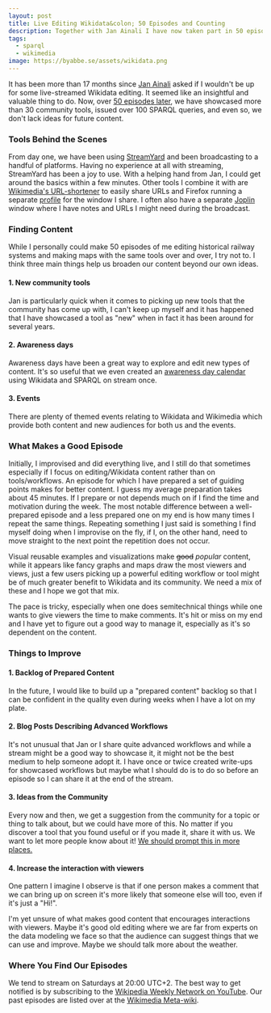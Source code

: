 ```yaml
---
layout: post
title: Live Editing Wikidata&colon; 50 Episodes and Counting
description: Together with Jan Ainali I have now taken part in 50 episodes of Live Wikidata Editing. It's time for some reflection.
tags:
  - sparql
  - wikimedia
image: https://byabbe.se/assets/wikidata.png
---
```


It has been more than 17 months since [Jan Ainali][1] asked if I wouldn't be up for some live-streamed Wikidata editing. It seemed like an insightful and valuable thing to do. Now, over [50 episodes later][2], we have showcased more than 30 community tools, issued over 100 SPARQL queries, and even so, we don't lack ideas for future content.

### Tools Behind the Scenes

From day one, we have been using [StreamYard][3] and been broadcasting to a handful of platforms. Having no experience at all with streaming, StreamYard has been a joy to use. With a helping hand from Jan, I could get around the basics within a few minutes. Other tools I combine it with are [Wikimedia's URL-shortener][4] to easily share URLs and Firefox running a separate [profile][5] for the window I share. I often also have a separate [Joplin][6] window where I have notes and URLs I might need during the broadcast.

### Finding Content

While I personally could make 50 episodes of me editing historical railway systems and making maps with the same tools over and over, I try not to. I think three main things help us broaden our content beyond our own ideas.

#### 1. New community tools

Jan is particularly quick when it comes to picking up new tools that the community has come up with, I can't keep up myself and it has happened that I have showcased a tool as "new" when in fact it has been around for several years.

#### 2. Awareness days

Awareness days have been a great way to explore and edit new types of content. It's so useful that we even created an [awareness day calendar][7] using Wikidata and SPARQL on stream once.

#### 3. Events

There are plenty of themed events relating to Wikidata and Wikimedia which provide both content and new audiences for both us and the events.

### What Makes a Good Episode

Initially, I improvised and did everything live, and I still do that sometimes especially if I focus on editing/Wikidata content rather than on tools/workflows. An episode for which I have prepared a set of guiding points makes for better content. I guess my average preparation takes about 45 minutes. If I prepare or not depends much on if I find the time and motivation during the week. The most notable difference between a well-prepared episode and a less prepared one on my end is how many times I repeat the same things. Repeating something I just said is something I find myself doing when I improvise on the fly, if I, on the other hand, need to move straight to the next point the repetition does not occur.

Visual reusable examples and visualizations make <s>good</s> _popular_ content, while it appears like fancy graphs and maps draw the most viewers and views, just a few users picking up a powerful editing workflow or tool might be of much greater benefit to Wikidata and its community. We need a mix of these and I hope we got that mix.

The pace is tricky, especially when one does semitechnical things while one wants to give viewers the time to make comments. It's hit or miss on my end and I have yet to figure out a good way to manage it, especially as it's so dependent on the content.

### Things to Improve

#### 1. Backlog of Prepared Content

In the future, I would like to build up a "prepared content" backlog so that I can be confident in the quality even during weeks when I have a lot on my plate.

#### 2. Blog Posts Describing Advanced Workflows

It's not unusual that Jan or I share quite advanced workflows and while a stream might be a good way to showcase it, it might not be the best medium to help someone adopt it. I have once or twice created write-ups for showcased workflows but maybe what I should do is to do so before an episode so I can share it at the end of the stream.

#### 3. Ideas from the Community

Every now and then, we get a suggestion from the community for a topic or thing to talk about, but we could have more of this. No matter if you discover a tool that you found useful or if you made it, share it with us. We want to let more people know about it! [We should prompt this in more places.][8]

#### 4. Increase the interaction with viewers

One pattern I imagine I observe is that if one person makes a comment that we can bring up on screen it's more likely that someone else will too, even if it's just a "Hi!".

I'm yet unsure of what makes good content that encourages interactions with viewers. Maybe it's good old editing where we are far from experts on the data modeling we face so that the audience can suggest things that we can use and improve. Maybe we should talk more about the weather.

### Where You Find Our Episodes

We tend to stream on Saturdays at 20:00 UTC+2. The best way to get notified is by subscribing to the [Wikipedia Weekly Network on YouTube][9]. Our past episodes are listed over at the [Wikimedia Meta-wiki][2].

[1]: https://ainali.com/
[2]: https://meta.wikimedia.org/wiki/Wikipedia_Weekly_Network/Live_Wikidata_Editing
[3]: https://streamyard.com/
[4]: https://meta.wikimedia.org/wiki/Special:UrlShortener
[5]: https://support.mozilla.org/en-US/kb/profile-manager-create-remove-switch-firefox-profiles
[6]: https://joplinapp.org/
[7]: https://query.wikidata.org/#SELECT%20DISTINCT%20%3Fevent%20%3FeventLabel%20%3FeventTimestamp%20%28GROUP_CONCAT%28DISTINCT%20%3FsubjectLabel%3B%20separator%3D%27%2C%20%27%29%20AS%20%3Fsubjects%29%20WHERE%20%7B%0A%20%20VALUES%20%28%3Fmonth%20%3Fmonth_order%29%20%7B%0A%20%20%20%20%28%20wd%3AQ108%20%2701%27%20%29%0A%20%20%20%20%28%20wd%3AQ109%20%2702%27%20%29%0A%20%20%20%20%28%20wd%3AQ110%20%2703%27%20%29%0A%20%20%20%20%28%20wd%3AQ118%20%2704%27%20%29%0A%20%20%20%20%28%20wd%3AQ119%20%2705%27%20%29%0A%20%20%20%20%28%20wd%3AQ120%20%2706%27%20%29%0A%20%20%20%20%28%20wd%3AQ121%20%2707%27%20%29%0A%20%20%20%20%28%20wd%3AQ122%20%2708%27%20%29%0A%20%20%20%20%28%20wd%3AQ123%20%2709%27%20%29%0A%20%20%20%20%28%20wd%3AQ124%20%2710%27%20%29%0A%20%20%20%20%28%20wd%3AQ125%20%2711%27%20%29%0A%20%20%20%20%28%20wd%3AQ126%20%2712%27%20%29%0A%20%20%7D%0A%20%20%0A%20%20VALUES%20%3Fdays%20%7B%0A%20%20%20%20wd%3AQ18574943%0A%20%20%20%20wd%3AQ422695%0A%20%20%7D%0A%20%20%0A%20%20%3Fevent%20wdt%3AP31%2Fwdt%3AP279%2a%20%3Fdays%20.%0A%20%20MINUS%20%7B%20%3Fevent%20wdt%3AP31%20wd%3AQ57598%20%7D%0A%20%20%3Fevent%20wdt%3AP837%20%3Fday%20.%0A%20%20MINUS%20%7B%20%3Fevent%20wdt%3AP2894%20%5B%5D%20%7D%0A%20%20%3Fday%20wdt%3AP361%20%3Fmonth%20.%0A%20%20%3Fday%20p%3AP361%20%3Fmonth_statement%20.%0A%20%20%3Fmonth_statement%20pq%3AP1545%20%3Fday_of_month_rank%20.%0A%0A%20%20BIND%28IF%28xsd%3Ainteger%28%3Fday_of_month_rank%29%20%3C%2010%2C%20CONCAT%28%270%27%2C%20STR%28%3Fday_of_month_rank%29%29%2C%20STR%28%3Fday_of_month_rank%29%29%20AS%20%3Fday_of_month_rank_with_padding%29%0A%20%20BIND%28xsd%3AdateTime%28CONCAT%28STR%28YEAR%28NOW%28%29%29%29%2C%20%27-%27%2C%20STR%28%3Fmonth_order%29%2C%20%27-%27%2C%20STR%28%3Fday_of_month_rank_with_padding%29%2C%20%27T23%3A59%3A59%27%29%29%20AS%20%3FeventTimestamp%29%0A%20%20FILTER%28%3FeventTimestamp%20%3E%20NOW%28%29%29%0A%20%20%0A%20%20OPTIONAL%20%7B%20%3Fevent%20wdt%3AP921%20%3Fsubject%20%7D%0A%20%20OPTIONAL%20%7B%20%3Fevent%20wdt%3AP547%20%3Fcommemorates%20%7D%0A%20%20BIND%28IF%28%21BOUND%28%3Fsubject%29%2C%20%3Fcommemorates%2C%20%3Fsubject%29%20AS%20%3Fsubject%29%0A%20%20%0A%20%20SERVICE%20wikibase%3Alabel%20%7B%0A%20%20%20%20bd%3AserviceParam%20wikibase%3Alanguage%20%27%5BAUTO_LANGUAGE%5D%2Cen%27%20.%0A%20%20%20%20%3Fsubject%20rdfs%3Alabel%20%3FsubjectLabel%20.%0A%20%20%20%20%3Fevent%20rdfs%3Alabel%20%3FeventLabel%20.%0A%20%20%7D%0A%7D%20%0AGROUP%20BY%20%3Fevent%20%3FeventLabel%20%3FdayLabel%20%3FeventTimestamp%0AORDER%20BY%20%3FeventTimestamp
[8]: https://meta.wikimedia.org/w/index.php?title=Wikipedia_Weekly_Network%2FLive_Wikidata_Editing&type=revision&diff=21991439&oldid=21991036
[9]: https://www.youtube.com/c/WikipediaWeekly
